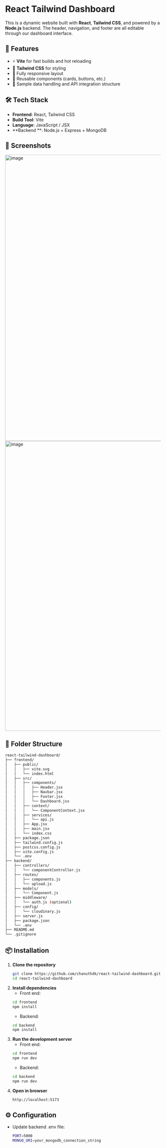 # React Tailwind Dashboard

This is a dynamic website built with **React**, **Tailwind CSS**, and powered by a **Node.js** backend. The header, navigation, and footer are all editable through our dashboard interface.

## 🚀 Features

- ⚡ **Vite** for fast builds and hot reloading
- 🎨 **Tailwind CSS** for styling
- 📱 Fully responsive layout
- 🧩 Reusable components (cards, buttons, etc.)
- 🔄 Sample data handling and API integration structure

## 🛠 Tech Stack

- **Frontend**: React, Tailwind CSS
- **Build Tool**: Vite
- **Language**: JavaScript / JSX
- **Backend **: Node.js + Express + MongoDB

## 📸 Screenshots
<img width="1915" height="927" alt="image" src="https://github.com/user-attachments/assets/5f73a348-07c5-4ed9-ab58-94442194cb0e" />
<img width="1913" height="939" alt="image" src="https://github.com/user-attachments/assets/4325a6ef-a97e-497c-af16-51b591fb0408" />


## 📂 Folder Structure
```bash
react-tailwind-dashboard/
├── frontend/
│   ├── public/
│   │   ├── vite.svg
│   │   └── index.html
│   ├── src/
│   │   ├── components/
│   │   │   ├── Header.jsx
│   │   │   ├── Navbar.jsx
│   │   │   ├── Footer.jsx
│   │   │   └── Dashboard.jsx
│   │   ├── context/
│   │   │   └── ComponentContext.jsx
│   │   ├── services/
│   │   │   └── api.js
│   │   ├── App.jsx
│   │   ├── main.jsx
│   │   └── index.css
│   ├── package.json
│   ├── tailwind.config.js
│   ├── postcss.config.js
│   ├── vite.config.js
│   └── .env
├── backend/
│   ├── controllers/
│   │   └── componentController.js
│   ├── routes/
│   │   ├── components.js
│   │   └── upload.js
│   ├── models/
│   │   └── Component.js
│   ├── middleware/
│   │   └── auth.js (optional)
│   ├── config/
│   │   └── cloudinary.js
│   ├── server.js
│   ├── package.json
│   └── .env
├── README.md
└── .gitignore
```
## 📦 Installation

1. **Clone the repository**
   ```bash
   git clone https://github.com/chanuthdk/react-tailwind-dashboard.git
   cd react-tailwind-dashboard
2. **Install dependencies**
   - Front end:
   ```bash
   cd frontend
   npm install
   ```
   - Backend:
   ```bash
   cd backend
   npm install
   ```
3. **Run the development server**
   - Front end:
   ```bash
   cd frontend
   npm run dev
   ```
   - Backend:
   ```bash
   cd backend
   npm run dev
   ```
4. **Open in browser**
   ```bash
   http://localhost:5173
   ```
## ⚙️ Configuration
   - Update backend .env file:
     ```bash
     PORT=5000
     MONGO_URI=your_mongodb_connection_string
     ```

